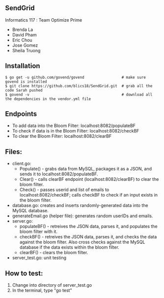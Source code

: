 SendGrid
-------------

Informatics 117 : Team Optimize Prime

- Brenda La
- David Pham
- Eric Chou
- Jose Gomez
- Sheila Truong

## Installation
```
$ go get -u github.com/govend/govend                 # make sure govend is installed
$ git clone https://github.com/blics18/SendGrid.git  # grab all the code Sarah pushed
$ govend -v                                          # download all the dependencies in the vendor.yml file
```

## Endpoints

- To add data into the Bloom Filter: localhost:8082/populateBF
- To check if data is in the Bloom Filter: localhost:8082/checkBF
- To clear the Bloom Filter: localhost:8082/clearBF

## Files:

- client.go: 
  - Populate() - grabs data from MySQL, packages it as a JSON, and sends it to localhost:8082/populateBF.
  - Clear() - calls clearBF endpoint (localhost:8082/clearBF) to clear the bloom filter. 
  - Check() - passes userid and list of emails to localhost:8082/checkBF; calls checkBF to check if an input exists in the bloom filter.
- database.go: creates and inserts randomly-generated data into the MySQL database.
- generateEmail.go (helper file): generates random userIDs and emails.
- server.go: 
  - populateBF() - retreives the JSON data, parses it, and populates the bloom filter with it.
  - checkBF() - retreives the JSON data, parses it, and checks the data against the bloom filter. Also cross checks against the MySQL database if the data exists within the bloom filter. 
  - clearBF() - clears the bloom filter. 
- server_test.go: unit testing

## How to test:

  1. Change into directory of server_test.go
  2. In the terminal, type "go test"
